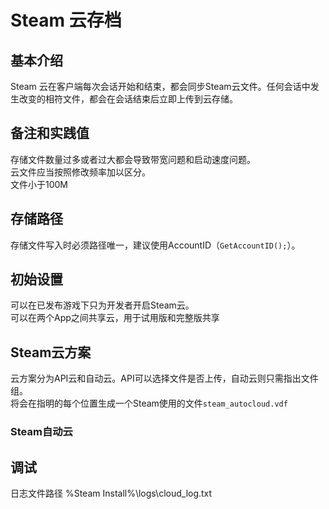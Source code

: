 # Steam 云存档
## 基本介绍
Steam 云在客户端每次会话开始和结束，都会同步Steam云文件。任何会话中发生改变的相符文件，都会在会话结束后立即上传到云存储。  
## 备注和实践值
存储文件数量过多或者过大都会导致带宽问题和启动速度问题。  
云文件应当按照修改频率加以区分。  
文件小于100M  
## 存储路径
存储文件写入时必须路径唯一，建议使用AccountID（``` GetAccountID(); ```）。  
## 初始设置
可以在已发布游戏下只为开发者开启Steam云。  
可以在两个App之间共享云，用于试用版和完整版共享
## Steam云方案
云方案分为API云和自动云。API可以选择文件是否上传，自动云则只需指出文件组。  
将会在指明的每个位置生成一个Steam使用的文件``` steam_autocloud.vdf ```
### Steam自动云

## 调试
日志文件路径 %Steam Install%\logs\cloud_log.txt
